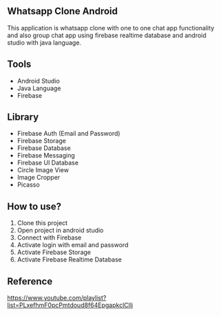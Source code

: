 ## Whatsapp Clone Android

This application is whatsapp clone with one to one chat app functionality and also group chat app using firebase realtime database and android studio with java language.

## Tools

* Android Studio
* Java Language
* Firebase

## Library

* Firebase Auth (Email and Password)
* Firebase Storage
* Firebase Database
* Firebase Messaging
* Firebase UI Database
* Circle Image View
* Image Cropper
* Picasso

## How to use?

1. Clone this project
2. Open project in android studio
3. Connect with Firebase
4. Activate login with email and password
5. Activate Firebase Storage
6. Activate Firebase Realtime Database

## Reference

https://www.youtube.com/playlist?list=PLxefhmF0pcPmtdoud8f64EpgapkclCllj

